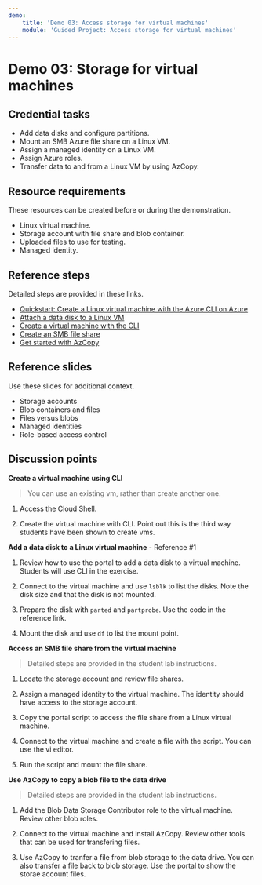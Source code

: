```yaml
---
demo:
    title: 'Demo 03: Access storage for virtual machines'
    module: 'Guided Project: Access storage for virtual machines'
---
```


# Demo 03: Storage for virtual machines

## Credential tasks

+ Add data disks and configure partitions. 
+ Mount an SMB Azure file share on a Linux VM.
+ Assign a managed identity on a Linux VM. 
+ Assign Azure roles. 
+ Transfer data to and from a Linux VM by using AzCopy. 

## Resource requirements

These resources can be created before or during the demonstration. 
+ Linux virtual machine.
+ Storage account with file share and blob container.
+ Uploaded files to use for testing.
+ Managed identity. 

## Reference steps

Detailed steps are provided in these links.

+ [Quickstart: Create a Linux virtual machine with the Azure CLI on Azure](https://learn.microsoft.com/en-us/azure/virtual-machines/linux/quick-create-cli)
+ [Attach a data disk to a Linux VM](https://learn.microsoft.com/azure/virtual-machines/linux/attach-disk-portal)
+ [Create a virtual machine with the CLI](https://learn.microsoft.com/azure/virtual-machines/linux/quick-create-cli)
+ [Create an SMB file share](https://learn.microsoft.com/azure/storage/files/storage-how-to-create-file-share?tabs=azure-portal)
+ [Get started with AzCopy](https://learn.microsoft.com/azure/storage/common/storage-use-azcopy-v10)


## Reference slides

Use these slides for additional context. 
+ Storage accounts
+ Blob containers and files
+ Files versus blobs
+ Managed identities
+ Role-based access control

## Discussion points

**Create a virtual machine using CLI**

>You can use an existing vm, rather than create another one.

1. Access the Cloud Shell.

1. Create the virtual machine with CLI. Point out this is the third way students have been shown to create vms.
   
**Add a data disk to a Linux virtual machine** - Reference #1

1. Review how to use the portal to add a data disk to a virtual machine. Students will use CLI in the exercise.

1. Connect to the virtual machine and use `lsblk` to list the disks. Note the disk size and that the disk is not mounted.

1. Prepare the disk with `parted` and `partprobe`. Use the code in the reference link.

1. Mount the disk and use `df` to list the mount point. 

**Access an SMB file share from the virtual machine**

>Detailed steps are provided in the student lab instructions.

1. Locate the storage account and review file shares.

1. Assign a managed identity to the virtual machine. The identity should have access to the storage account.

1. Copy the portal script to access the file share from a Linux virtual machine.

1. Connect to the virtual machine and create a file with the script. You can use the vi editor.

1. Run the script and mount the file share. 

**Use AzCopy to copy a blob file to the data drive**

>Detailed steps are provided in the student lab instructions.

1. Add the Blob Data Storage Contributor role to the virtual machine. Review other blob roles. 

1. Connect to the virtual machine and install AzCopy. Review other tools that can be used for transfering files. 

1. Use AzCopy to tranfer a file from blob storage to the data drive. You can also transfer a file back to blob storage. Use the portal to show the storae account files. 

